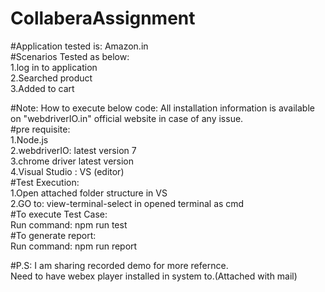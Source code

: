 # CollaberaAssignment
#Application tested is: Amazon.in    
#Scenarios Tested as below:   
 1.log in to  application   
 2.Searched product   
 3.Added to cart    

#Note: How to execute below code: All installation information is available on "webdriverIO.in" official website in case of any issue.        
#pre requisite:   
1.Node.js     
2.webdriverIO: latest version 7     
3.chrome driver latest version      
4.Visual Studio : VS (editor)        
#Test Execution:    
1.Open attached folder structure in VS     
2.GO to: view-terminal-select in opened terminal as cmd       
#To execute Test Case:     
Run command: npm run test       
#To generate report:     
Run command: npm run report     

#P.S: I am sharing recorded demo for more refernce.  
Need to have webex player installed in system to.(Attached with mail)

